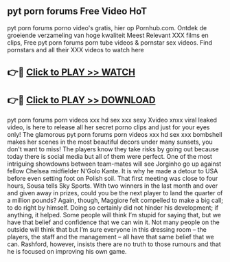 ## pyt porn forums Free Video HoT 

pyt porn forums porno video's gratis, hier op Pornhub.com. Ontdek de groeiende verzameling van hoge kwaliteit Meest Relevant XXX films en clips,
Free pyt porn forums porn tube videos & pornstar sex videos. Find pornstars and all their XXX videos to watch here


## 👉🔴 [Click to PLAY >> WATCH](http://us.freeplayer.one?title=pyt_porn_forums&ref=16D)

## 👉🔴 [Click to PLAY >> DOWNLOAD](http://us.freeplayer.one?title=pyt_porn_forums&ref=16D)


pyt porn forums porn videos xxx hd sex xxx sexy Xvideo xnxx viral leaked video, is here to release all her secret porno clips and just for your eyes only! The glamorous pyt porn forums porn videos xxx hd sex xxx bombshell makes her scenes in the most beautiful decors under many sunsets, you don't want to miss! The players know they take risks by going out because today there is social media but all of them were perfect. One of the most intriguing showdowns between team-mates will see Jorginho go up against fellow Chelsea midfielder N'Golo Kante. It is why he made a detour to USA before even setting foot on Polish soil. That first meeting was close to four hours, Sousa tells Sky Sports. With two winners in the last month and over and given away in prizes, could you be the next player to land the quarter of a million pounds? Again, though, Maggiore felt compelled to make a big call; to do right by himself. Doing so certainly did not hinder his development; if anything, it helped. Some people will think I’m stupid for saying that, but we have that belief and confidence that we can win it. Not many people on the outside will think that but I’m sure everyone in this dressing room – the players, the staff and the management – all have that same belief that we can. Rashford, however, insists there are no truth to those rumours and that he is focused on improving his own game.